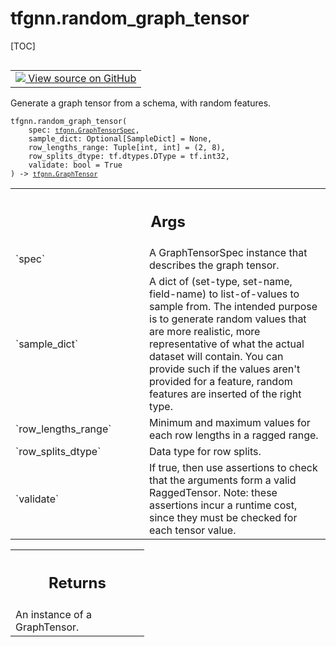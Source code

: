 # tfgnn.random_graph_tensor

[TOC]

<!-- Insert buttons and diff -->

<table class="tfo-notebook-buttons tfo-api nocontent" align="left">
<td>
  <a target="_blank" href="https://github.com/tensorflow/gnn/tree/master/tensorflow_gnn/graph/graph_tensor_random.py#L146-L239">
    <img src="https://www.tensorflow.org/images/GitHub-Mark-32px.png" />
    View source on GitHub
  </a>
</td>
</table>

Generate a graph tensor from a schema, with random features.

<pre class="devsite-click-to-copy prettyprint lang-py tfo-signature-link">
<code>tfgnn.random_graph_tensor(
    spec: <a href="../tfgnn/GraphTensorSpec.md"><code>tfgnn.GraphTensorSpec</code></a>,
    sample_dict: Optional[SampleDict] = None,
    row_lengths_range: Tuple[int, int] = (2, 8),
    row_splits_dtype: tf.dtypes.DType = tf.int32,
    validate: bool = True
) -> <a href="../tfgnn/GraphTensor.md"><code>tfgnn.GraphTensor</code></a>
</code></pre>



<!-- Placeholder for "Used in" -->


<!-- Tabular view -->
 <table class="responsive fixed orange">
<colgroup><col width="214px"><col></colgroup>
<tr><th colspan="2"><h2 class="add-link">Args</h2></th></tr>

<tr>
<td>
`spec`<a id="spec"></a>
</td>
<td>
A GraphTensorSpec instance that describes the graph tensor.
</td>
</tr><tr>
<td>
`sample_dict`<a id="sample_dict"></a>
</td>
<td>
A dict of (set-type, set-name, field-name) to list-of-values to
sample from. The intended purpose is to generate random values that are
more realistic, more representative of what the actual dataset will
contain. You can provide such if the values aren't provided for a feature,
random features are inserted of the right type.
</td>
</tr><tr>
<td>
`row_lengths_range`<a id="row_lengths_range"></a>
</td>
<td>
Minimum and maximum values for each row lengths in a
ragged range.
</td>
</tr><tr>
<td>
`row_splits_dtype`<a id="row_splits_dtype"></a>
</td>
<td>
Data type for row splits.
</td>
</tr><tr>
<td>
`validate`<a id="validate"></a>
</td>
<td>
If true, then use assertions to check that the arguments form a
valid RaggedTensor. Note: these assertions incur a runtime cost, since
they must be checked for each tensor value.
</td>
</tr>
</table>

<!-- Tabular view -->
 <table class="responsive fixed orange">
<colgroup><col width="214px"><col></colgroup>
<tr><th colspan="2"><h2 class="add-link">Returns</h2></th></tr>
<tr class="alt">
<td colspan="2">
An instance of a GraphTensor.
</td>
</tr>

</table>

